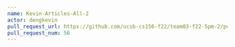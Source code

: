 ```yaml
---
name: Kevin-Articles-All-2
actor: dengkevin
pull_request_url: https://github.com/ucsb-cs156-f22/team03-f22-5pm-2/pull/56
pull_request_num: 56
---
```

